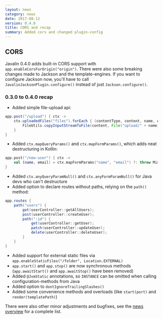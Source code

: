 ```yaml
---
layout: news
category: news
date: 2017-08-12
version: 0.4.0
title: CORS and recap
summary: Added cors and changed plugin-config
---
```


## CORS
Javalin 0.4.0 adds built-in CORS support with `app.enableCorsForOrigin("origin")`.
There were also some breaking changes made to Jackson and the template-engines. If
you want to configure Jackson now, you'll have to call `JavalinJacksonPlugin.configure()`
instead of just `Jackson.configure()`.

### 0.3.0 to 0.4.0 recap
* Added simple file-upload api:
```java
app.post("/upload") { ctx ->
    ctx.uploadedFiles("files").forEach { (contentType, content, name, extension) ->
        FileUtils.copyInputStreamToFile(content, File("upload/" + name))
    }
}
```
* Added `ctx.mapQueryParams()` and `ctx.mapFormParams()`, which adds neat destructuring in Kotlin:
```kotlin
app.post("/new-user") { ctx ->
    val (name, email) = ctx.mapFormParams("name", "email") ?: throw MissingFormParamException()
}
```
* Added `ctx.anyQueryParamNull()` and `ctx.anyFormParamNull()` for Java devs who can't destructure
* Added option to declare routes without paths, relying on the `path()` method:
```java
app.routes {
    path("users") {
        get(userController::getAllUsers);
        post(userController::createUser);
        path(":id") {
            get(userController::getUser);
            patch(userController::updateUser);
            delete(userController::deleteUser);
        }
    }
}
```
* Added support for external static files via `app.enableStaticFiles("/folder", Location.EXTERNAL)`
* `app.start()` and `app.stop()` are now synchronous methods (`app.awaitStart()` and `app.awaitStop()` have been removed)
* Added `@JvmStatic` annotations, so `INSTANCE` can be omitted when calling configuration-methods from Java
* Added option to `dontIgnoreTrailingSlashes()`
* Added some convenience methods and overloads (like `start(port)` and `render(templatePath)`)

There were also other minor adjustments and bugfixes, see the [news overview](/news) for a complete list.
